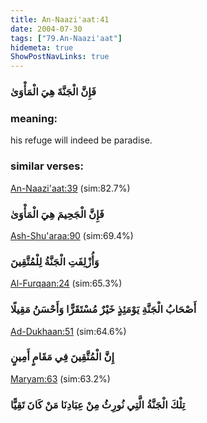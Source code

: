 ```yaml
---
title: An-Naazi'aat:41
date: 2004-07-30
tags: ["79.An-Naazi'aat"]
hidemeta: true 
ShowPostNavLinks: true 
---
```

### فَإِنَّ الْجَنَّةَ هِيَ الْمَأْوَىٰ
### meaning: 
his refuge will indeed be paradise.
### similar verses: 

[An-Naazi'aat:39](/79/39) (sim:82.7%)

### فَإِنَّ الْجَحِيمَ هِيَ الْمَأْوَىٰ

[Ash-Shu'araa:90](/26/90) (sim:69.4%)

### وَأُزْلِفَتِ الْجَنَّةُ لِلْمُتَّقِينَ

[Al-Furqaan:24](/25/24) (sim:65.3%)

### أَصْحَابُ الْجَنَّةِ يَوْمَئِذٍ خَيْرٌ مُسْتَقَرًّا وَأَحْسَنُ مَقِيلًا

[Ad-Dukhaan:51](/44/51) (sim:64.6%)

### إِنَّ الْمُتَّقِينَ فِي مَقَامٍ أَمِينٍ

[Maryam:63](/19/63) (sim:63.2%)

### تِلْكَ الْجَنَّةُ الَّتِي نُورِثُ مِنْ عِبَادِنَا مَنْ كَانَ تَقِيًّا
